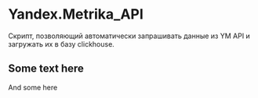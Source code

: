 # Yandex.Metrika_API
Скрипт, позволяющий автоматически запрашивать данные из YM API и загружать их в базу clickhouse.

## Some text here

And some here 